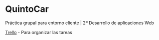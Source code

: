 # QuintoCar
Práctica grupal para entorno cliente | 2º Desarrollo de aplicaciones Web

[Trello](https://trello.com/invite/b/fT76CUSb/37c269e8be59353095411f07e58cfa4c/quintocar) - Para organizar las tareas
